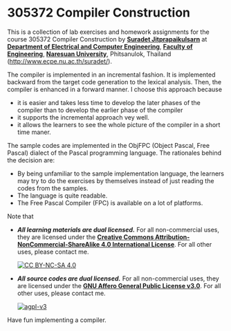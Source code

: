 # 305372 Compiler Construction

This is a collection of lab exercises and homework assignments for the course
305372 Compiler Construction by [**Suradet Jitprapaikulsarn**][me] at
[**Department of Electrical and Computer Engineering**][nu-ecpe],
[**Faculty of Engineering**][nu-eng], [**Naresuan University**][nu],
Phitsanulok, Thailand (http://www.ecpe.nu.ac.th/suradet/).

The compiler is implemented in an incremental fashion.  It is implemented
backward from the target code generation to the lexical analysis.  Then, the
compiler is enhanced in a forward manner.  I choose this approach because
* it is easier and takes less time to develop the later phases of the compiler
than to develop the earlier phase of the compiler
* it supports the incremental approach vey well.
* it allows the learners to see the whole picture of the compiler in a short
time maner.

The sample codes are implemented in the ObjFPC (Object Pascal, Free Pascal)
dialect of the Pascal programming language.  The rationales behind the decision
are:
* By being unfamiliar to the sample implementation language, the learners may
try to do the exercises by themselves instead of just reading the codes from
the samples.
* The language is quite readable.
* The Free Pascal Compiler (FPC) is available on a lot of platforms.

Note that
- __*All learning materials are dual licensed.*__  For all non-commercial uses,
they are licensed under the [**Creative Commons Attribution-NonCommercial-ShareAlike 4.0 International License**][cc-by-nc-sa].  For all other uses, please contact me.

    [![CC BY-NC-SA 4.0][cc-by-nc-sa-image]][cc-by-nc-sa]

- __*All source codes are dual licensed.*__  For all non-commercial uses, they
are licensed under the [**GNU Affero General Public License v3.0**][agpl-v3].
For all other uses, please contact me.

    [![agpl-v3][agpl-v3-image]][agpl-v3]


Have fun implementing a compiler.

[me]: http://www.ecpe.nu.ac.th/suradet
[nu-ecpe]: http://www.ecpe.nu.ac.th
[nu-eng]: http://www.eng.nu.ac.th
[nu]: https:/www.nu.ac.th

[cc-by-nc-sa]: http://creativecommons.org/licenses/by-nc-sa/4.0/
[cc-by-nc-sa-image]: https://licensebuttons.net/l/by-nc-sa/4.0/88x31.png
[cc-by-nc-sa-shield]: https://img.shields.io/badge/License-CC%20BY--NC--SA%204.0-lightgrey.svg

[agpl-v3]: https://www.gnu.org/licenses/agpl-3.0.html
[agpl-v3-image]: https://www.gnu.org/graphics/agplv3-155x51.png